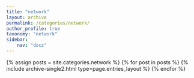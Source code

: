 ```yaml
---
title: "network"
layout: archive
permalink: /categories/network/
author_profile: true
taxonomy: "network"
sidebar:
    nav: "docs"
---
```





{% assign posts = site.categories.network %}
{% for post in posts %} {% include archive-single2.html type=page.entries_layout %} {% endfor %}